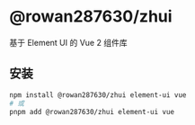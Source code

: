 # @rowan287630/zhui

基于 Element UI 的 Vue 2 组件库

## 安装

```bash
npm install @rowan287630/zhui element-ui vue
# 或
pnpm add @rowan287630/zhui element-ui vue
```
